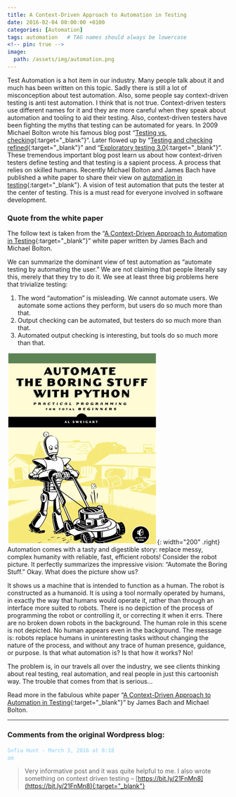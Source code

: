 ```yaml
---
title: A Context-Driven Approach to Automation in Testing
date: 2016-02-04 00:00:00 +0100
categories: [Automation]
tags: automation   # TAG names should always be lowercase
<!-- pin: true -->
image:
  path: /assets/img/automation.png
---
```


Test Automation is a hot item in our industry. Many people talk about it and much has been written on this topic. Sadly there is still a lot of misconception about test automation. Also, some people say context-driven testing is anti test automation. I think that is not true. Context-driven testers use different names for it and they are more careful when they speak about automation and tooling to aid their testing. Also, context-driven testers have been fighting the myths that testing can be automated for years. In 2009 Michael Bolton wrote his famous blog post “[Testing vs. checking](https://www.developsense.com/blog/2009/08/testing-vs-checking/){:target="_blank"}“. Later flowed up by “[Testing and checking refined](https://www.satisfice.com/blog/archives/856){:target="_blank"}” and “[Exploratory testing 3.0](https://www.satisfice.com/blog/archives/1509){:target="_blank"}“. These tremendous important blog post learn us about how context-driven testers define testing and that testing is a sapient process. A process that relies on skilled humans. Recently Michael Bolton and James Bach have published a white paper to share their view on [automation in testing](https://www.satisfice.com/articles/cdt-automation.pdf){:target="_blank"}. A vision of test automation that puts the tester at the center of testing. This is a must read for everyone involved in software development.

### Quote from the white paper
The follow text is taken from the “[A Context-Driven Approach to Automation in Testing](https://www.satisfice.com/articles/cdt-automation.pdf){:target="_blank"}” white paper written by James Bach and Michael Bolton.

We can summarize the dominant view of test automation as “automate testing by automating the user.” We are not claiming that people literally say this, merely that they try to do it. We see at least three big problems here that trivialize testing:

1. The word “automation” is misleading. We cannot automate users. We automate some actions they perform, but users do so much more than that.
2. Output checking can be automated, but testers do so much more than that.
3. Automated output checking is interesting, but tools do so much more than that.

![Robot](/assets/img/robot.png){: width="200" .right}
Automation comes with a tasty and digestible story: replace messy, complex humanity with reliable, fast, efficient robots! Consider the robot picture. It perfectly summarizes the impressive vision: “Automate the Boring Stuff.” Okay. What does the picture show us?

It shows us a machine that is intended to function as a human. The robot is constructed as a humanoid. It is using a tool normally operated by humans, in exactly the way that humans would operate it, rather than through an interface more suited to robots. There is no depiction of the process of programming the robot or controlling it, or correcting it when it errs. There are no broken down robots in the background. The human role in this scene is not depicted. No human appears even in the background. The message is: robots replace humans in uninteresting tasks without changing the nature of the process, and without any trace of human presence, guidance, or purpose. Is that what automation is? Is that how it works? No!

The problem is, in our travels all over the industry, we see clients thinking about real testing, real automation, and real people in just this cartoonish way. The trouble that comes from that is serious…

Read more in the fabulous white paper “[A Context-Driven Approach to Automation in Testing](https://www.satisfice.com/articles/cdt-automation.pdf){:target="_blank"}” by James Bach and Michael Bolton.

---

### Comments from the original Wordpress blog:

<code style="color : lightskyblue">Sofia Hunt - March 3, 2016 at 8:18 am</code><br>
> Very informative post and it was quite helpful to me. I also wrote something on context driven testing – [https://bit.ly/21FnMn8](https://bit.ly/21FnMn8){:target="_blank"}